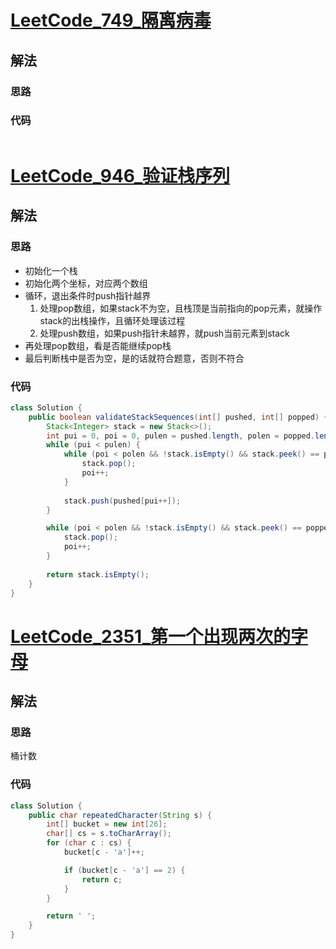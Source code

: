# [LeetCode_749_隔离病毒](https://leetcode.cn/problems/contain-virus/)
## 解法
### 思路

### 代码
```java

```
# [LeetCode_946_验证栈序列](https://leetcode.cn/problems/validate-stack-sequences/)
## 解法
### 思路
- 初始化一个栈
- 初始化两个坐标，对应两个数组
- 循环，退出条件时push指针越界
  1. 处理pop数组，如果stack不为空，且栈顶是当前指向的pop元素，就操作stack的出栈操作，且循环处理该过程
  2. 处理push数组，如果push指针未越界，就push当前元素到stack
- 再处理pop数组，看是否能继续pop栈
- 最后判断栈中是否为空，是的话就符合题意，否则不符合
### 代码
```java
class Solution {
    public boolean validateStackSequences(int[] pushed, int[] popped) {
        Stack<Integer> stack = new Stack<>();
        int pui = 0, poi = 0, pulen = pushed.length, polen = popped.length;
        while (pui < pulen) {
            while (poi < polen && !stack.isEmpty() && stack.peek() == popped[poi]) {
                stack.pop();
                poi++;
            }
            
            stack.push(pushed[pui++]);
        }

        while (poi < polen && !stack.isEmpty() && stack.peek() == popped[poi]) {
            stack.pop();
            poi++;
        }
        
        return stack.isEmpty();
    }
}
```
# [LeetCode_2351_第一个出现两次的字母]()
## 解法
### 思路
桶计数
### 代码
```java
class Solution {
    public char repeatedCharacter(String s) {
        int[] bucket = new int[26];
        char[] cs = s.toCharArray();
        for (char c : cs) {
            bucket[c - 'a']++;

            if (bucket[c - 'a'] == 2) {
                return c;
            }
        }

        return ' ';
    }
}
```